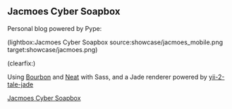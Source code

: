 <!--
Title: Showcase
Description: Projects powered by Pype
Keywords: pype, showcase, projects
-->
## Jacmoes Cyber Soapbox

Personal blog powered by Pype:

(lightbox:Jacmoes Cyber Soapbox source:showcase/jacmoes_mobile.png target:showcase/jacmoes.png)

(clearfix:)

Using [Bourbon](http://bourbon.io/) and [Neat](http://neat.bourbon.io/) with Sass, and a Jade renderer powered by [yii-2-tale-jade](https://packagist.org/packages/jacmoe/yii2-tale-jade)

[Jacmoes Cyber Soapbox](https://jacmoe.dk/)

